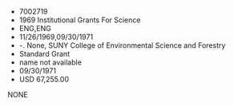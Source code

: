 * 7002719
* 1969 Institutional Grants For Science
* ENG,ENG
* 11/26/1969,09/30/1971
* -. None, SUNY College of Environmental Science and Forestry
* Standard Grant
*   name not available
* 09/30/1971
* USD 67,255.00

NONE